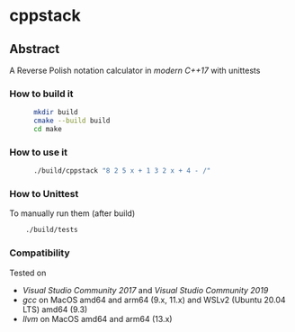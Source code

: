# cppstack

## Abstract

A Reverse Polish notation calculator in *modern C++17* with unittests

### How to build it

```bash
      mkdir build 
      cmake --build build
      cd make
```

### How to use it

```bash
      ./build/cppstack "8 2 5 x + 1 3 2 x + 4 - /"
```

### How to Unittest

To manually run them (after build)

```bash
    ./build/tests
```

### Compatibility

Tested on

- *Visual Studio Community 2017* and *Visual Studio Community 2019*
- *gcc* on MacOS amd64 and arm64 (9.x, 11.x) and WSLv2 (Ubuntu 20.04 LTS) amd64 (9.3)
- *llvm* on MacOS amd64 and arm64 (13.x)
